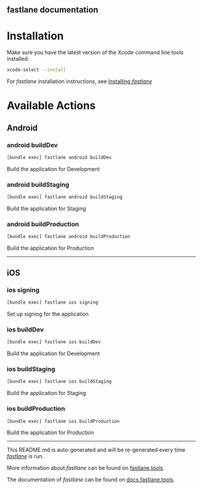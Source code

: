 fastlane documentation
----

# Installation

Make sure you have the latest version of the Xcode command line tools installed:

```sh
xcode-select --install
```

For _fastlane_ installation instructions, see [Installing _fastlane_](https://docs.fastlane.tools/#installing-fastlane)

# Available Actions

## Android

### android buildDev

```sh
[bundle exec] fastlane android buildDev
```

Build the application for Development

### android buildStaging

```sh
[bundle exec] fastlane android buildStaging
```

Build the application for Staging

### android buildProduction

```sh
[bundle exec] fastlane android buildProduction
```

Build the application for Production

----


## iOS

### ios signing

```sh
[bundle exec] fastlane ios signing
```

Set up signing for the application

### ios buildDev

```sh
[bundle exec] fastlane ios buildDev
```

Build the application for Development

### ios buildStaging

```sh
[bundle exec] fastlane ios buildStaging
```

Build the application for Staging

### ios buildProduction

```sh
[bundle exec] fastlane ios buildProduction
```

Build the application for Production

----

This README.md is auto-generated and will be re-generated every time [_fastlane_](https://fastlane.tools) is run.

More information about _fastlane_ can be found on [fastlane.tools](https://fastlane.tools).

The documentation of _fastlane_ can be found on [docs.fastlane.tools](https://docs.fastlane.tools).
